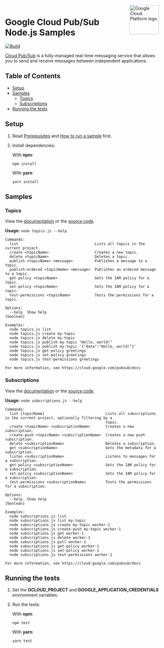 <img src="https://avatars2.githubusercontent.com/u/2810941?v=3&s=96" alt="Google Cloud Platform logo" title="Google Cloud Platform" align="right" height="96" width="96"/>

# Google Cloud Pub/Sub Node.js Samples

[![Build](https://storage.googleapis.com/cloud-docs-samples-badges/GoogleCloudPlatform/nodejs-docs-samples/nodejs-docs-samples-pubsub.svg)]()

[Cloud Pub/Sub](https://cloud.google.com/pubsub/docs) is a fully-managed real-time messaging service that allows you to send and receive messages between independent applications.

## Table of Contents

* [Setup](#setup)
* [Samples](#samples)
  * [Topics](#topics)
  * [Subscriptions](#subscriptions)
* [Running the tests](#running-the-tests)

## Setup

1.  Read [Prerequisites][prereq] and [How to run a sample][run] first.
1.  Install dependencies:

    With **npm**:

        npm install

    With **yarn**:

        yarn install

[prereq]: ../README.md#prerequisites
[run]: ../README.md#how-to-run-a-sample

## Samples

### Topics

View the [documentation][topics_0_docs] or the [source code][topics_0_code].

__Usage:__ `node topics.js --help`

```
Commands:
  list                                   Lists all topics in the current project.
  create <topicName>                     Creates a new topic.
  delete <topicName>                     Deletes a topic.
  publish <topicName> <message>          Publishes a message to a topic.
  publish-ordered <topicName> <message>  Publishes an ordered message to a topic.
  get-policy <topicName>                 Gets the IAM policy for a topic.
  set-policy <topicName>                 Sets the IAM policy for a topic.
  test-permissions <topicName>           Tests the permissions for a topic.

Options:
  --help  Show help                                                                                            [boolean]

Examples:
  node topics.js list
  node topics.js create my-topic
  node topics.js delete my-topic
  node topics.js publish my-topic "Hello, world!"
  node topics.js publish my-topic '{"data":"Hello, world!"}'
  node topics.js get-policy greetings
  node topics.js set-policy greetings
  node topics.js test-permissions greetings

For more information, see https://cloud.google.com/pubsub/docs
```

[topics_0_docs]: https://cloud.google.com/pubsub/publisher
[topics_0_code]: topics.js

### Subscriptions

View the [documentation][subscriptions_1_docs] or the [source code][subscriptions_1_code].

__Usage:__ `node subscriptions.js --help`

```
Commands:
  list [topicName]                            Lists all subscriptions in the current project, optionally filtering by a
                                              topic.
  create <topicName> <subscriptionName>       Creates a new subscription.
  create-push <topicName> <subscriptionName>  Creates a new push subscription.
  delete <subscriptionName>                   Deletes a subscription.
  get <subscriptionName>                      Gets the metadata for a subscription.
  listen <subscriptionName>                   Listens to messages for a subscription.
  get-policy <subscriptionName>               Gets the IAM policy for a subscription.
  set-policy <subscriptionName>               Sets the IAM policy for a subscription.
  test-permissions <subscriptionName>         Tests the permissions for a subscription.

Options:
  --help  Show help                                                                                            [boolean]

Examples:
  node subscriptions.js list
  node subscriptions.js list my-topic
  node subscriptions.js create my-topic worker-1
  node subscriptions.js create-push my-topic worker-1
  node subscriptions.js get worker-1
  node subscriptions.js delete worker-1
  node subscriptions.js pull worker-1
  node subscriptions.js get-policy worker-1
  node subscriptions.js set-policy worker-1
  node subscriptions.js test-permissions worker-1

For more information, see https://cloud.google.com/pubsub/docs
```

[subscriptions_1_docs]: https://cloud.google.com/pubsub/subscriber
[subscriptions_1_code]: subscriptions.js

## Running the tests

1.  Set the **GCLOUD_PROJECT** and **GOOGLE_APPLICATION_CREDENTIALS** environment variables.

1.  Run the tests:

    With **npm**:

        npm test

    With **yarn**:

        yarn test
